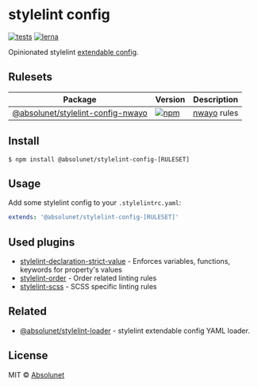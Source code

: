 # stylelint config
[![tests](https://github.com/absolunet/stylelint-config/workflows/tests/badge.svg?branch=master)](https://github.com/absolunet/stylelint-config/actions?query=workflow%3Atests+branch%3Amaster)
[![lerna](https://img.shields.io/badge/maintained%20with-lerna-cc00ff.svg)](https://lernajs.io/)

Opinionated stylelint [extendable config](https://stylelint.io/user-guide/configuration/#extends).


## Rulesets

| Package | Version | Description |
|---|---|---|
| [@absolunet/stylelint-config-nwayo](packages/nwayo) | [![npm](https://img.shields.io/npm/v/@absolunet/stylelint-config-nwayo.svg)](https://www.npmjs.com/package/@absolunet/stylelint-config-nwayo) | [nwayo](https://absolunet.github.io/nwayo/) rules |


## Install

```
$ npm install @absolunet/stylelint-config-[RULESET]
```


## Usage

Add some stylelint config to your `.stylelintrc.yaml`:

```yaml
extends: '@absolunet/stylelint-config-[RULESET]'
```


## Used plugins

- [stylelint-declaration-strict-value](https://github.com/AndyOGo/stylelint-declaration-strict-value) - Enforces variables, functions, keywords for property's values
- [stylelint-order](https://github.com/hudochenkov/stylelint-order) - Order related linting rules
- [stylelint-scss](https://github.com/kristerkari/stylelint-scss) - SCSS specific linting rules


## Related

- [@absolunet/stylelint-loader](https://github.com/absolunet/node-stylelint-loader) - stylelint extendable config YAML loader.


## License
MIT © [Absolunet](https://absolunet.com)
